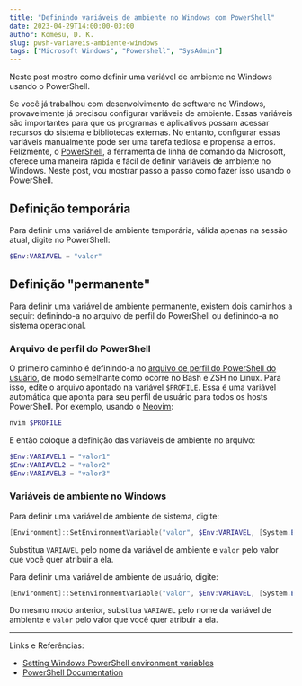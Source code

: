 ```yaml
---
title: "Definindo variáveis de ambiente no Windows com PowerShell"
date: 2023-04-29T14:00:00-03:00
author: Komesu, D. K.
slug: pwsh-variaveis-ambiente-windows
tags: ["Microsoft Windows", "Powershell", "SysAdmin"]
---
```


Neste post mostro como definir uma variável de ambiente no Windows usando o PowerShell.

<!--more-->

Se você já trabalhou com desenvolvimento de software no Windows, provavelmente já precisou configurar variáveis de ambiente. Essas variáveis são importantes para que os programas e aplicativos possam acessar recursos do sistema e bibliotecas externas. No entanto, configurar essas variáveis manualmente pode ser uma tarefa tediosa e propensa a erros. Felizmente, o [PowerShell](https://en.wikipedia.org/wiki/PowerShell), a ferramenta de linha de comando da Microsoft, oferece uma maneira rápida e fácil de definir variáveis de ambiente no Windows. Neste post, vou mostrar passo a passo como fazer isso usando o PowerShell.

## Definição temporária

Para definir uma variável de ambiente temporária, válida apenas na sessão atual, digite no PowerShell:

```powershell
$Env:VARIAVEL = "valor"
```

## Definição "permanente"

Para definir uma variável de ambiente permanente, existem dois caminhos a seguir: definindo-a no arquivo de perfil do PowerShell ou definindo-a no sistema operacional.

### Arquivo de perfil do PowerShell

O primeiro caminho é definindo-a no [arquivo de perfil do PowerShell do usuário](https://learn.microsoft.com/en-us/powershell/module/microsoft.powershell.core/about/about_profiles), de modo semelhante como ocorre no Bash e ZSH no Linux. Para isso, edite o arquivo apontado na variável `$PROFILE`. Essa é uma variável automática que aponta para seu perfil de usuário para todos os hosts PowerShell. Por exemplo, usando o [Neovim](https://neovim.io):

```powershell
nvim $PROFILE
```

E então coloque a definição das variáveis de ambiente no arquivo:

```powershell
$Env:VARIAVEL1 = "valor1"
$Env:VARIAVEL2 = "valor2"
$Env:VARIAVEL3 = "valor3"
```

### Variáveis de ambiente no Windows

Para definir uma variável de ambiente de sistema, digite:

```powershell
[Environment]::SetEnvironmentVariable("valor", $Env:VARIAVEL, [System.EnvironmentVariableTarget]::Machine)
```

Substitua `VARIAVEL` pelo nome da variável de ambiente e `valor` pelo valor que você quer atribuir a ela.

Para definir uma variável de ambiente de usuário, digite:

```powershell
[Environment]::SetEnvironmentVariable("valor", $Env:VARIAVEL, [System.EnvironmentVariableTarget]::User)
```

Do mesmo modo anterior, substitua `VARIAVEL` pelo nome da variável de ambiente e `valor` pelo valor que você quer atribuir a ela.

---

Links e Referências:

- [Setting Windows PowerShell environment variables](https://stackoverflow.com/q/714877)
- [PowerShell Documentation](https://learn.microsoft.com/en-us/powershell/)
